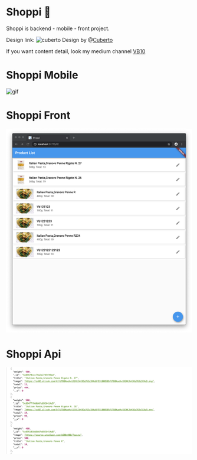 # Shoppi 🛒

Shoppi is backend - mobile - front project.

Design link: ![cuberto](https://dribbble.com/shots/6120171-Groceries-Shopping-App-Interaction)
Design by @[Cuberto](https://dribbble.com/cuberto)

If you want content detail, look my medium channel [VB10](https://medium.com/@vbacik.10)

# Shoppi Mobile

![gif](https://github.com/VB10/shoppii/blob/dev/github/giff.gif?raw=true)

# Shoppi Front

![image](https://github.com/VB10/shoppii/blob/dev/github/Screen%20Shot%202020-04-12%20at%2023.32.11.png)

# Shoppi Api

![image](https://github.com/VB10/shoppii/blob/dev/github/Screen%20Shot%202020-04-12%20at%2023.30.18.png?raw=true)
